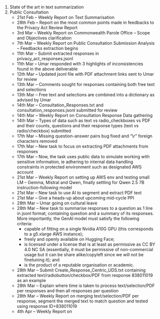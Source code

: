 


1.	State of the art in text summarization
1.	Public Consultation
    - 21st Feb – Weekly Report on Text Summarisation
    -	28th Feb – Report on the most common points made in feedbacks to the Privacy Act Review Report
    -	3rd Mar – Weekly Report on Commonwealth Parole Office – Scope and Objectives clarification
    -	7th Mar – Weekly Report on Public Consultation Submission Analysis – Feedbacks extraction begins
    -	11th Mar – Submit extracted responses in privacy_act_responses.jsonl
    -	11th Mar – Umar responded with 3 highlights of inconsistencies found in the above deliverable
    -	12th Mar – Updated jsonl file with PDF attachment links sent to Umar for review
    -	13th Mar – Comments sought for responses containing both free text and selections
    -	13th Mar – Free text and selections are combined into a dictionary as advised by Umar
    -	14th Mar – Consultation_Responses.txt and consultation_responses.jsonl submitted for review
    -	14th Mar – Weekly Report on Consultation Response Data gathering
    -	14th Mar – Types of data such as text vs radio_checkboxes vs PDF and their counts, questions and their response types (text vs radio/checkbox) submitted
    -	17th Mar – Missing question-answer pairs bug fixed and “\r” foreign characters removed
    -	17th Mar – New task to focus on extracting PDF attachments from responses
    -	17th Mar – Now, the task uses public data to simulate working with sensitive information, ie adhering to internal data handling constraints in protected environment such as designated AWS account
    -	21st Mar – Weekly Report on setting up AWS env and testing small LM – Gemma, Mistral and Qwen, finally settling for Qwen 2.5 7B instruction-following model
    -	21st Mar – New task to use AI to segment and extract PDF text
    -	21st Mar – Give a heads-up about upcoming mid-cycle PPI
    -	28th Mar – Umar going on cultural leave
    -	28th Mar – New task to summarise responses to a question as 1 line in jsonl format, containing question and a summary of its responses.  More importantly, the GenAI model must satisfy the following criteria:
        -	capable of fitting on a single Nvidia A10G GPU (this corresponds to a g5.xlarge AWS instance);
        -	freely and openly available on Hugging Face;
        -	is licensed under a license that is at least as permissive as CC BY 4.0 NC SA (essentially, it must be permissive of non-commercial usage but it can be share alike/copyleft since we will not be finetuning it); and
        -	is the product of a reputable organisation or academic.
    -	28th Mar – Submit Create_Response_Centric_UDS.txt containing extracted text/radiobutton/checkbox/PDF from response 838011019 as an example
    -	28th Mar – Explain where time is taken to process text/selection/PDF per responses and then all responses per question
    -	28th Mar – Weekly Report on merging text/selection/PDF per response, segment the merged text to match question and tested using response ID=838011019
    -	4th Apr – Weekly Report on
